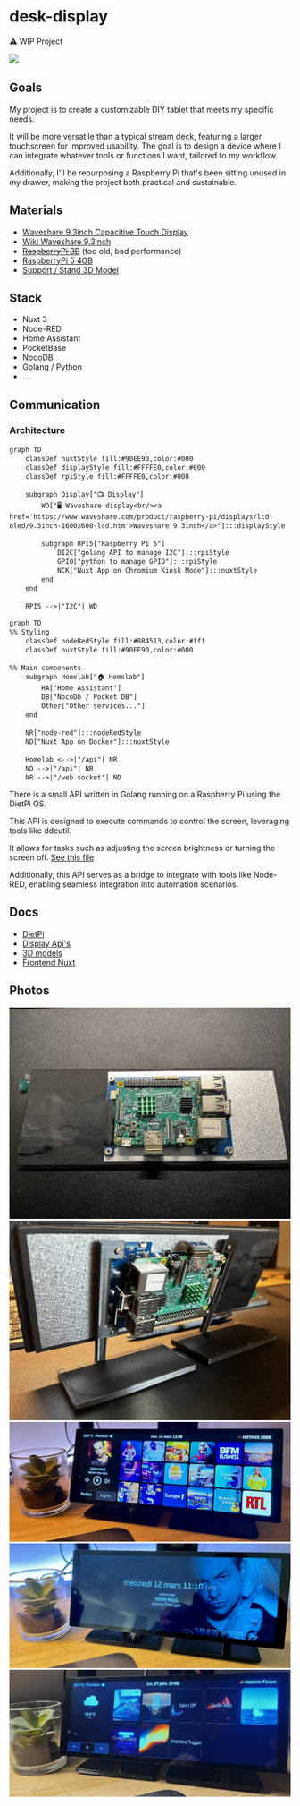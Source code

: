 # desk-display

⚠️ WIP Project

<img src="https://m.media-amazon.com/images/I/615R1XOqbkL._AC_SL1500_.jpg" height="400px">

## Goals

My project is to create a customizable DIY tablet that meets my specific needs. 

It will be more versatile than a typical stream deck, featuring a larger touchscreen for improved usability. The goal is to design a device where I can integrate whatever tools or functions I want, tailored to my workflow.

Additionally, I'll be repurposing a Raspberry Pi that's been sitting unused in my drawer, making the project both practical and sustainable.

## Materials

- [Waveshare 9.3inch Capacitive Touch Display](https://www.waveshare.com/product/raspberry-pi/displays/lcd-oled/9.3inch-1600x600-lcd.htm)
- [Wiki Waveshare 9.3inch](https://www.waveshare.com/wiki/9.3inch_1600x600_LCD#Resource)
- ~~[RaspberryPi 3B](https://www.raspberrypi.com/products/raspberry-pi-3-model-b/)~~ (too old, bad performance)
- [RaspberryPi 5 4GB](https://www.raspberrypi.com/products/raspberry-pi-5/)
- [Support / Stand 3D Model](https://www.thingiverse.com/thing:6439195)


## Stack

- Nuxt 3
- Node-RED
- Home Assistant
- PocketBase
- NocoDB
- Golang / Python
- ...

## Communication

### Architecture
```mermaid
graph TD
    classDef nuxtStyle fill:#90EE90,color:#000
    classDef displayStyle fill:#FFFFE0,color:#000
    classDef rpiStyle fill:#FFFFE0,color:#000

    subgraph Display["📺 Display"]
        WD["🖥️ Waveshare display<br/><a href='https://www.waveshare.com/product/raspberry-pi/displays/lcd-oled/9.3inch-1600x600-lcd.htm'>Waveshare 9.3inch</a>"]:::displayStyle
        
        subgraph RPI5["Raspberry Pi 5"]
            DI2C["golang API to manage I2C"]:::rpiStyle
            GPIO["python to manage GPIO"]:::rpiStyle
            NCK["Nuxt App on Chromium Kiosk Mode"]:::nuxtStyle
        end
    end

    RPI5 -->|"I2C"| WD
```

```mermaid
graph TD
%% Styling
    classDef nodeRedStyle fill:#8B4513,color:#fff
    classDef nuxtStyle fill:#90EE90,color:#000

%% Main components
    subgraph Homelab["🏠 Homelab"]
        HA["Home Assistant"]
        DB["NocoDb / Pocket DB"]
        Other["Other services..."]
    end

    NR["node-red"]:::nodeRedStyle
    ND["Nuxt App on Docker"]:::nuxtStyle

    Homelab <-->|"/api"| NR
    ND -->|"/api"| NR
    NR -->|"/web socket"| ND
```

There is a small API written in Golang running on a Raspberry Pi using the DietPi OS.

This API is designed to execute commands to control the screen, leveraging tools like ddcutil.

It allows for tasks such as adjusting the screen brightness or turning the screen off. [See this file](docs/ddcutil.md)

Additionally, this API serves as a bridge to integrate with tools like Node-RED, enabling seamless integration into automation scenarios.

## Docs

- [DietPi](display/dietpi/README.md)
- [Display Api's](display/api/README.md)
- [3D models](display/3d-model/README.md)
- [Frontend Nuxt](frontend/README.md)

## Photos

![IMG_8459.JPG](docs/photos/IMG_8459.JPG)
![IMG_8468.JPG](docs/photos/IMG_8468.JPG)
![IMG_8556.JPG](docs/photos/IMG_8556.JPG)
![IMG_8557.JPG](docs/photos/IMG_8557.JPG)
![IMG_8478.JPG](docs/photos/IMG_8478.JPG)

